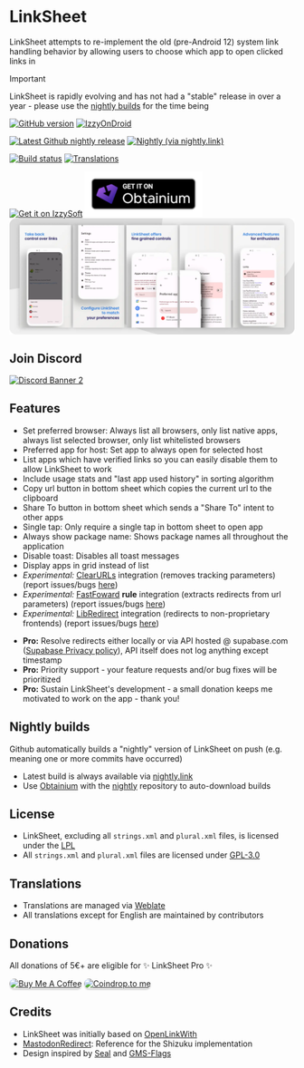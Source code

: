 <div align="">
  <h1>LinkSheet</h1>
 </div>

<!-- ---------- Description ---------- -->
<div align="">

LinkSheet attempts to re-implement the old (pre-Android 12) system link handling behavior by allowing users to choose 
which app to open clicked links in

</div>


> [!IMPORTANT]
> LinkSheet is rapidly evolving and has not had a "stable" release in over a year - please use the [nightly builds](#nightly-builds) for the time being

<!-- ---------- Badges ---------- -->
<div align="">

[![GitHub version](https://img.shields.io/github/v/release/LinkSheet/LinkSheet)](https://github.com/LinkSheet/LinkSheet/releases/latest)
[![IzzyOnDroid](https://img.shields.io/endpoint?url=https://apt.izzysoft.de/fdroid/api/v1/shield/fe.linksheet)](https://apt.izzysoft.de/fdroid/index/apk/fe.linksheet)

[![Latest Github nightly release](https://img.shields.io/github/v/release/LinkSheet/nightly?label=nightly%20github&color=orange)](https://github.com/LinkSheet/nightly/releases/latest)
[![Nightly (via nightly.link)](https://img.shields.io/badge/nightly-latest-orange?label=nightly.link&color=orange)](https://nightly.link/LinkSheet/LinkSheet/workflows/build-nightly/master/linksheet-nightly.zip)

[![Build status](https://img.shields.io/github/actions/workflow/status/LinkSheet/LinkSheet/build-nightly.yml)](https://github.com/LinkSheet/LinkSheet/actions/workflows/build-nightly.yml)
[![Translations](https://img.shields.io/weblate/progress/linksheet)](https://hosted.weblate.org/projects/linksheet/)

</div>

<!-- ---------- Download ---------- -->
<div align="">
    <a href="https://apt.izzysoft.de/fdroid/index/apk/fe.linksheet" target="_blank"><img
            src="readme/IzzyOnDroid.png"
            alt="Get it on IzzySoft" height="80" /></a>
   <a href="https://apps.obtainium.imranr.dev/redirect.html?r=obtainium://app/%7B%22id%22%3A%22fe.linksheet.nightly%22%2C%22url%22%3A%22https%3A%2F%2Fgithub.com%2FLinkSheet%2Fnightly%22%2C%22author%22%3A%221fexd%22%2C%22name%22%3A%22LinkSheet%20Nightly%22%2C%22preferredApkIndex%22%3A0%2C%22additionalSettings%22%3A%22%7B%5C%22includePrereleases%5C%22%3Atrue%2C%5C%22fallbackToOlderReleases%5C%22%3Atrue%2C%5C%22filterReleaseTitlesByRegEx%5C%22%3A%5C%22%5C%22%2C%5C%22filterReleaseNotesByRegEx%5C%22%3A%5C%22%5C%22%2C%5C%22verifyLatestTag%5C%22%3Afalse%2C%5C%22dontSortReleasesList%5C%22%3Afalse%2C%5C%22useLatestAssetDateAsReleaseDate%5C%22%3Afalse%2C%5C%22trackOnly%5C%22%3Afalse%2C%5C%22versionExtractionRegEx%5C%22%3A%5C%22%5C%22%2C%5C%22matchGroupToUse%5C%22%3A%5C%22%5C%22%2C%5C%22versionDetection%5C%22%3Afalse%2C%5C%22releaseDateAsVersion%5C%22%3Afalse%2C%5C%22useVersionCodeAsOSVersion%5C%22%3Afalse%2C%5C%22apkFilterRegEx%5C%22%3A%5C%22LinkSheet.Nightly%5C%22%2C%5C%22invertAPKFilter%5C%22%3Atrue%2C%5C%22autoApkFilterByArch%5C%22%3Atrue%2C%5C%22appName%5C%22%3A%5C%22%5C%22%2C%5C%22shizukuPretendToBeGooglePlay%5C%22%3Afalse%2C%5C%22exemptFromBackgroundUpdates%5C%22%3Afalse%2C%5C%22skipUpdateNotifications%5C%22%3Afalse%2C%5C%22about%5C%22%3A%5C%22Restore%20link%20control%20on%20Android%2012%2B%5C%22%7D%22%7D" target="_blank"><img
            src="readme/badge_obtainium.png"
            alt="Get it on Obtainium" height="80" /></a>

</div>




<!-- ---------- Screenshots ---------- -->
<div align="">
  <div style="display: flex;">
    <img src="readme/screenshots.webp">
  </div>
 </div>

## Join Discord

<div align="">
  <a href="https://discord.gg/XndZet2pWF"><img src="https://discordapp.com/api/guilds/1137845851344081038/widget.png?style=banner2" alt="Discord Banner 2"/></a>
</div>

## Features

* Set preferred browser: Always list all browsers, only list native apps, always list selected browser, only list
  whitelisted browsers
* Preferred app for host: Set app to always open for selected host
* List apps which have verified links so you can easily disable them to allow LinkSheet to work
* Include usage stats and "last app used history" in sorting algorithm
* Copy url button in bottom sheet which copies the current url to the clipboard
* Share To button in bottom sheet which sends a "Share To" intent to other apps
* Single tap: Only require a single tap in bottom sheet to open app
* Always show package name: Shows package names all throughout the application
* Disable toast: Disables all toast messages
* Display apps in grid instead of list
* *Experimental:* [ClearURLs](https://github.com/ClearURLs) integration (removes tracking parameters) (report
  issues/bugs [here](https://github.com/1fexd/clearurlkt))
* *Experimental:* [FastFoward](https://github.com/FastForwardTeam/FastForward) **rule** integration (extracts redirects
  from url parameters) (report issues/bugs [here](https://github.com/1fexd/fastforwardkt))
* *Experimental:* [LibRedirect](https://github.com/libredirect/libredirect) integration (redirects to non-proprietary
  frontends) (report issues/bugs [here](https://github.com/1fexd/libredirectkt))

<ul>
  <li><strong>Pro:</strong> Resolve redirects either locally or via API hosted @ supabase.com (<a href="https://supabase.com/privacy">Supabase Privacy policy</a>), API itself does not log anything except timestamp</li>
  <li><strong>Pro:</strong> Priority support - your feature requests and/or bug fixes will be prioritized</li>
  <li><strong>Pro:</strong> Sustain LinkSheet's development - a small donation keeps me motivated to work on the app - thank you!</li>
</ul>

## Nightly builds

Github automatically builds a "nightly" version of LinkSheet on push (e.g. meaning one or more commits have occurred)

* Latest build is always available via [nightly.link](https://nightly.link/LinkSheet/LinkSheet/workflows/build-nightly/master/linksheet-nightly.zip)
* Use [Obtainium](https://github.com/ImranR98/Obtainium) with the [nightly](https://github.com/LinkSheet/nightly) repository to auto-download builds
  
## License

* LinkSheet, excluding all `strings.xml` and `plural.xml` files, is licensed under the [LPL](LICENSE)
* All `strings.xml` and `plural.xml` files are licensed under [GPL-3.0](LICENSE_STRINGS)

## Translations

* Translations are managed via [Weblate](https://hosted.weblate.org/projects/linksheet/)
* All translations except for English are maintained by contributors

## Donations

All donations of 5€+ are eligible for ✨ LinkSheet Pro ✨

<div align="">
    <a href="https://www.buymeacoffee.com/1fexd" target="_blank"><img
            src="https://www.buymeacoffee.com/assets/img/custom_images/orange_img.png"
            alt="Buy Me A Coffee"
            style="border-radius: 10px; height: 41px !important;width: 174px !important;box-shadow: 0px 3px 2px 0px rgba(190, 190, 190, 0.5) !important;-webkit-box-shadow: 0px 3px 2px 0px rgba(190, 190, 190, 0.5) !important;" /></a>
    <a href="https://coindrop.to/fexd" target="_blank">
        <img src="https://coindrop.to/embed-button.png" alt="Coindrop.to me" style="border-radius: 10px; !important; height: 41px !important;width: 174px !important;box-shadow: 0px 3px 2px 0px rgba(190, 190, 190, 0.5) !important;-webkit-box-shadow: 0px 3px 2px 0px rgba(190, 190, 190, 0.5) !important;" />
    </a>
</div>

## Credits

* LinkSheet was initially based on [OpenLinkWith](https://github.com/tasomaniac/OpenLinkWith)
* [MastodonRedirect](https://github.com/zacharee/MastodonRedirect): Reference for the Shizuku implementation
* Design inspired by [Seal](https://github.com/JunkFood02/Seal) and [GMS-Flags](https://github.com/polodarb/GMS-Flags)
